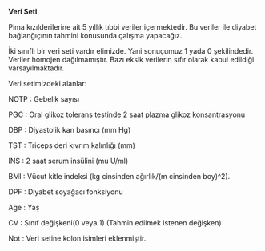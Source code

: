 **Veri Seti**

Pima kızılderilerine ait 5 yıllık tıbbi veriler içermektedir. Bu veriler ile diyabet bağlanğıçının tahmini konusunda çalışma yapacağız.

İki sınıflı bir veri seti vardır elimizde. Yani sonuçumuz 1 yada 0 şekilindedir. Veriler homojen dağılmamıştır. Bazı eksik verilerin sıfır olarak kabul edildiği varsayılmaktadır.

Veri setimizdeki alanlar:

NOTP : Gebelik sayısı

PGC : Oral glikoz tolerans testinde 2 saat plazma glikoz konsantrasyonu

DBP : Diyastolik kan basıncı (mm Hg)

TST : Triceps deri kıvrım kalınlığı (mm)

INS : 2 saat serum insülini (mu U/ml)

BMI : Vücut kitle indeksi (kg cinsinden ağırlık/(m cinsinden boy)^2).

DPF : Diyabet soyağacı fonksiyonu

Age : Yaş

CV : Sınıf değişkeni(0 veya 1) (Tahmin edilmek istenen değişken)

Not : Veri setine kolon isimleri eklenmiştir.
